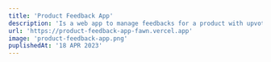 ```yaml
---
title: 'Product Feedback App'
description: 'Is a web app to manage feedbacks for a product with upvote. built using Next.js, MongoDB, and Tailwind CSS.'
url: 'https://product-feedback-app-fawn.vercel.app'
image: 'product-feedback-app.png'
puplishedAt: '18 APR 2023'
---
```

